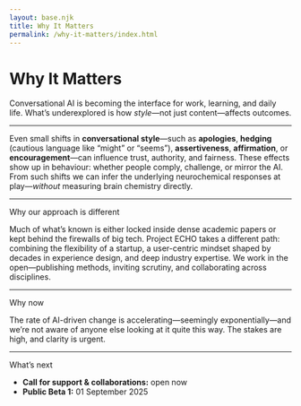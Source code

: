 ```yaml
---
layout: base.njk
title: Why It Matters
permalink: /why-it-matters/index.html
---
```


<div class="col span-12">
  <h1>Why It Matters</h1>
  <p class="lede">Conversational AI is becoming the interface for work, learning, and daily life. What’s underexplored is how <em>style</em>—not just content—affects outcomes.</p>
  <hr class="rule">
</div>

<div class="col span-12">
  <p>Even small shifts in <strong>conversational style</strong>—such as <strong>apologies</strong>, <strong>hedging</strong> (cautious language like “might” or “seems”), <strong>assertiveness</strong>, <strong>affirmation</strong>, or <strong>encouragement</strong>—can influence trust, authority, and fairness. These effects show up in behaviour: whether people comply, challenge, or mirror the AI. From such shifts we can infer the underlying neurochemical responses at play—<em>without</em> measuring brain chemistry directly.</p>
</div>

<div class="col span-12"><hr class="rule"></div>

<div class="col span-12">
  <div class="kicker">Why our approach is different</div>
  <p>Much of what’s known is either locked inside dense academic papers or kept behind the firewalls of big tech. Project ECHO takes a different path: combining the flexibility of a startup, a user-centric mindset shaped by decades in experience design, and deep industry expertise. We work in the open—publishing methods, inviting scrutiny, and collaborating across disciplines.</p>
</div>

<div class="col span-12"><hr class="rule"></div>

<div class="col span-12">
  <div class="kicker">Why now</div>
  <p>The rate of AI-driven change is accelerating—seemingly exponentially—and we’re not aware of anyone else looking at it quite this way. The stakes are high, and clarity is urgent.</p>
</div>

<div class="col span-12"><hr class="rule"></div>

<div class="col span-12">
  <div class="kicker">What’s next</div>
  <ul>
	<li><strong>Call for support & collaborations:</strong> open now</li>
	<li><strong>Public Beta 1:</strong> 01 September 2025</li>
  </ul>
</div>

